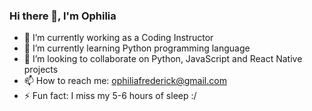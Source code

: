 ### Hi there 👋, I'm Ophilia 


- 🔭 I’m currently working as a Coding Instructor
- 🌱 I’m currently learning Python programming language 
- 👯 I’m looking to collaborate on Python, JavaScript and React Native projects
- 📫 How to reach me: ophiliafrederick@gmail.com
- ⚡ Fun fact: I miss my 5-6 hours of sleep :/
